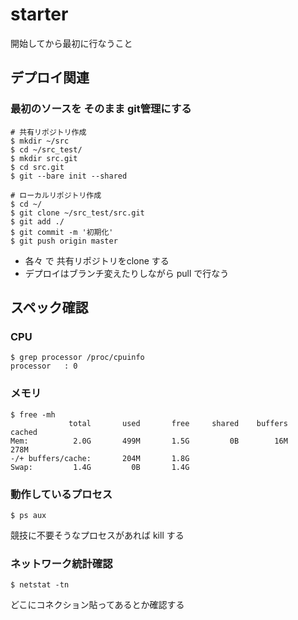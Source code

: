 # starter

開始してから最初に行なうこと

## デプロイ関連

### 最初のソースを そのまま git管理にする

```
# 共有リポジトリ作成
$ mkdir ~/src
$ cd ~/src_test/
$ mkdir src.git
$ cd src.git
$ git --bare init --shared
```

```
# ローカルリポジトリ作成
$ cd ~/
$ git clone ~/src_test/src.git
$ git add ./
$ git commit -m '初期化'
$ git push origin master
```

* 各々 で 共有リポジトリをclone する
* デプロイはブランチ変えたりしながら pull で行なう

## スペック確認

### CPU

```
$ grep processor /proc/cpuinfo
processor	: 0
```

### メモリ

```
$ free -mh
             total       used       free     shared    buffers     cached
Mem:          2.0G       499M       1.5G         0B        16M       278M
-/+ buffers/cache:       204M       1.8G
Swap:         1.4G         0B       1.4G
```

### 動作しているプロセス

```
$ ps aux
```

競技に不要そうなプロセスがあれば kill する

### ネットワーク統計確認

```
$ netstat -tn
```

どこにコネクション貼ってあるとか確認する
